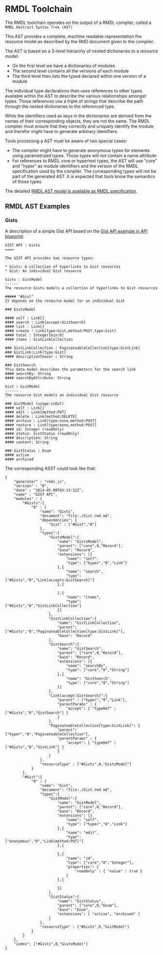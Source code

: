 RMDL Toolchain
====

The RMDL toolchain operates on the output of a RMDL compiler, called a `RMDL Abstract Syntax Tree (AST)`

This AST provides a complete, machine readable representation the resource model as described by the RMD document given to the compiler.

The AST is based on a 3-level hierarchy of nested dictionaries to a resource model:

* On the first level we have a dictionaries of modules
* The second level contains all the versions of each module
* The third level then lists the typed declared within one version of a module

The individual type declarations then uses references to other types available within the AST to describe the various relationships amongst types. Those references use a triple of strings that describe the path through the nested dictionaries to the referenced type.

While the identifiers used as keys in the dictionaries are derived from the names of their corresponding objects, they are not the same. The RMDL compiler must ensure that they correctly and uniquely identify the module and therefor might have to generate arbitrary identifiers.

Tools processing a AST must be aware of two special cases:

- The compiler might have to generate anonymous types for elements using parametrized types. Those types will *not* contain a name attribute
- For references to RMDL core or hypertext types, the AST will use "core" and "hyper" as module identifiers and the version of the RMDL specification used by the compiler. The corresponding types will not be part of the generated AST. It is expected that tools know the semantics of those types. 

The detailed [RMDL AST model is available as RMDL specification](../models/RMDL_AST.rmd.md).

RMDL AST Examples
----

### Gists

A description of a simple Gist API based on the [Gist API example in API blueprint](https://github.com/apiaryio/api-blueprint/tree/resource-blueprint#gist-resource):
	
	GIST API : Gists
	====
	
	The GIST API provides two resource types:
	
	* Gists: A collection of hyperlinks to Gist resources
	* Gist: An individual Gist resource
	
	Gists : GistModel
	------
	The resource Gists models a collection of hyperlinks to Gist resources
	
	##### "#Gist"
	It depends on the resource model for an individual Gist
	
	### GistsModel
	
	#### self : Link[]
	#### search : Link[accept:GistSearch]
	#### list : Link[]
	#### create : Link[type:Gist,method:POST,type:Gist]
	#### total : Integer[min:0]
	#### items : GistLinkCollection
	
	### GistLinkCollection : PaginateableCollection[type:GistLink]
	### GistLink:Link[type:Gist]
	#### descriptionTeaser : String
	
	### GistSearch
	This data model describes the parameters for the search link
	#### searchBy: String
	#### searchByAttribute: String
	
	Gist : GistModel
	------
	The resource Gist models an individual Gist resource
	
	### GistModel (usage:inOut)
	#### self : Link[]
	#### edit : Link[method:PUT]
	#### delete : Link[method:DELETE]
	#### archive : Link[type:none,method:POST]
	#### restore : Link[type:none,method:POST]
	#### id: Integer (readOnly)
	#### status: GistStatus (readOnly)
	#### description: String
	#### content: String
	
	### GistStatus : Enum
	#### active
	#### archived

The corresponding ASST could look like that:



	{
		"generator" : "rmdc.js",
		"version" : "0",
		"date" : "2014-05-08T03:13:12Z",
		"name" : "GIST API",
		"modules" : {
			"#Gists":{
				"0" : {
					"name": "Gists",
					"document": "file:./Gist.rmd.md",
					"dependencies": {
						"Gist" : ["#Gist","0"]
					},
					"types":{
						"GistsModel":{
							"name": "GistsModel",
							"parent": ["core",0,"Record"],
							"base": "Record",
							"extensions": [{
								"name": "self",
								"type": ["hyper","0","Link"]
							},{
								"name": "search",
								"type": ["#Gists","0","Link[accepts:GistSearch]"]
							},{
							
							},{
								"name": "items",
								"type": ["#Gists","0","GistLinkCollection"]
							}]
						},
						"GistLinkCollection":{
							"name": "GistLinkCollection",
							"parent": ["#Gists","0","PaginateableCollection[type:GistLink]"],
							"base": "Record"
						},
						"GistSearch":{
							"name": "GistSearch",
							"parent": ["core",0,"Record"],
							"base": "Record",
							"extensions": [{
								"name": "searchBy",
								"type": ["core","0","String"]
							},{
								"name": "GistSearch",
								"type": ["core","0","String"]
							}]
						},
						"Link[accept:GistSearch]":{
							"parent" : ["hyper","0","Link"],
							"parentParams" : {
								"accept": { "typeRef" : ["#Gists","0","GistSearch"] }
							}
						},
						"PaginateableCollection[type:GistLink]": {
							"parent": ["hyper","0","PaginateableCollection"],
							"parentParams" : {
								"accept": { "typeRef" : ["#Gists","0","GistLink"] }
							}
						}
					},
					"resourceType" : ["#Gists",0,"GistsModel"]
				}
			},
			"#Gist":{
				"0" : {
					"name": "Gist",
					"document": "file:./Gist.rmd.md",
					"types":{
						"GistModel":{
							"name": "GistModel",
							"parent": ["core",0,"Record"],
							"base": "Record",
							"extensions": [{
								"name": "self",
								"type": ["hyper","0","Link"]
							},{
								"name": "edit",
								"type": ["anonymous","0","Link[method:PUT]"]
							},{
							
							},{
								"name": "id",
								"type": ["core","0","Integer"],
								"properties": {
									"readOnly" : { "value" : true }
								}
							},{
							
							}]
						},
						"GistStatus":{
							"name": "GistStatus",
							"parent": ["core",0,"Enum"],
							"base": "Enum",
							"extensions": [	"active", "archived" ]
						}
					},
					"resourceType" : ["#Gists",0,"GistModel"]
				}
			}
		},
		"index": ["#Gists",0,"GistsModel"]
	}
